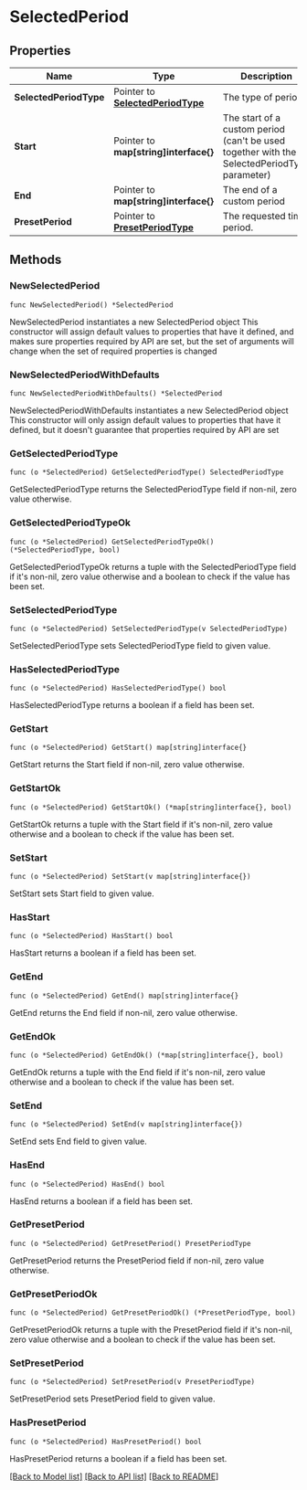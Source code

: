 # SelectedPeriod

## Properties

Name | Type | Description | Notes
------------ | ------------- | ------------- | -------------
**SelectedPeriodType** | Pointer to [**SelectedPeriodType**](SelectedPeriodType.md) | The type of period | [optional] 
**Start** | Pointer to **map[string]interface{}** | The start of a custom period (can&#39;t be used together with the SelectedPeriodType parameter) | [optional] 
**End** | Pointer to **map[string]interface{}** | The end of a custom period | [optional] 
**PresetPeriod** | Pointer to [**PresetPeriodType**](PresetPeriodType.md) | The requested time period. | [optional] 

## Methods

### NewSelectedPeriod

`func NewSelectedPeriod() *SelectedPeriod`

NewSelectedPeriod instantiates a new SelectedPeriod object
This constructor will assign default values to properties that have it defined,
and makes sure properties required by API are set, but the set of arguments
will change when the set of required properties is changed

### NewSelectedPeriodWithDefaults

`func NewSelectedPeriodWithDefaults() *SelectedPeriod`

NewSelectedPeriodWithDefaults instantiates a new SelectedPeriod object
This constructor will only assign default values to properties that have it defined,
but it doesn't guarantee that properties required by API are set

### GetSelectedPeriodType

`func (o *SelectedPeriod) GetSelectedPeriodType() SelectedPeriodType`

GetSelectedPeriodType returns the SelectedPeriodType field if non-nil, zero value otherwise.

### GetSelectedPeriodTypeOk

`func (o *SelectedPeriod) GetSelectedPeriodTypeOk() (*SelectedPeriodType, bool)`

GetSelectedPeriodTypeOk returns a tuple with the SelectedPeriodType field if it's non-nil, zero value otherwise
and a boolean to check if the value has been set.

### SetSelectedPeriodType

`func (o *SelectedPeriod) SetSelectedPeriodType(v SelectedPeriodType)`

SetSelectedPeriodType sets SelectedPeriodType field to given value.

### HasSelectedPeriodType

`func (o *SelectedPeriod) HasSelectedPeriodType() bool`

HasSelectedPeriodType returns a boolean if a field has been set.

### GetStart

`func (o *SelectedPeriod) GetStart() map[string]interface{}`

GetStart returns the Start field if non-nil, zero value otherwise.

### GetStartOk

`func (o *SelectedPeriod) GetStartOk() (*map[string]interface{}, bool)`

GetStartOk returns a tuple with the Start field if it's non-nil, zero value otherwise
and a boolean to check if the value has been set.

### SetStart

`func (o *SelectedPeriod) SetStart(v map[string]interface{})`

SetStart sets Start field to given value.

### HasStart

`func (o *SelectedPeriod) HasStart() bool`

HasStart returns a boolean if a field has been set.

### GetEnd

`func (o *SelectedPeriod) GetEnd() map[string]interface{}`

GetEnd returns the End field if non-nil, zero value otherwise.

### GetEndOk

`func (o *SelectedPeriod) GetEndOk() (*map[string]interface{}, bool)`

GetEndOk returns a tuple with the End field if it's non-nil, zero value otherwise
and a boolean to check if the value has been set.

### SetEnd

`func (o *SelectedPeriod) SetEnd(v map[string]interface{})`

SetEnd sets End field to given value.

### HasEnd

`func (o *SelectedPeriod) HasEnd() bool`

HasEnd returns a boolean if a field has been set.

### GetPresetPeriod

`func (o *SelectedPeriod) GetPresetPeriod() PresetPeriodType`

GetPresetPeriod returns the PresetPeriod field if non-nil, zero value otherwise.

### GetPresetPeriodOk

`func (o *SelectedPeriod) GetPresetPeriodOk() (*PresetPeriodType, bool)`

GetPresetPeriodOk returns a tuple with the PresetPeriod field if it's non-nil, zero value otherwise
and a boolean to check if the value has been set.

### SetPresetPeriod

`func (o *SelectedPeriod) SetPresetPeriod(v PresetPeriodType)`

SetPresetPeriod sets PresetPeriod field to given value.

### HasPresetPeriod

`func (o *SelectedPeriod) HasPresetPeriod() bool`

HasPresetPeriod returns a boolean if a field has been set.


[[Back to Model list]](../README.md#documentation-for-models) [[Back to API list]](../README.md#documentation-for-api-endpoints) [[Back to README]](../README.md)


